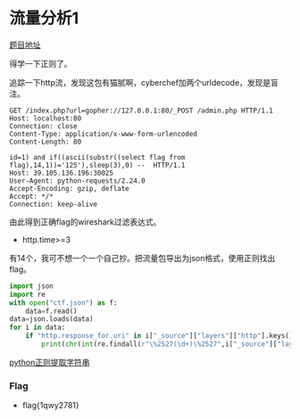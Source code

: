 # 流量分析1

[题目地址](https://adworld.xctf.org.cn/challenges/details?hash=e19dbf28-130a-11ed-9802-fa163e4fa66d)

得学一下正则了。

追踪一下http流，发现这包有猫腻啊，cyberchef加两个urldecode，发现是盲注。

```
GET /index.php?url=gopher://127.0.0.1:80/_POST /admin.php HTTP/1.1
Host: localhost:80
Connection: close
Content-Type: application/x-www-form-urlencoded
Content-Length: 80

id=1) and if((ascii(substr((select flag from flag),14,1))='125'),sleep(3),0) --  HTTP/1.1
Host: 39.105.136.196:30025
User-Agent: python-requests/2.24.0
Accept-Encoding: gzip, deflate
Accept: */*
Connection: keep-alive
```

由此得到正确flag的wireshark过滤表达式。

- http.time>=3

有14个，我可不想一个一个自己抄。把流量包导出为json格式，使用正则找出flag。

```python
import json
import re
with open("ctf.json") as f:
    data=f.read()
data=json.loads(data)
for i in data:
    if "http.response_for.uri" in i["_source"]["layers"]["http"].keys():
        print(chr(int(re.findall(r"\%2527(\d+)\%2527",i["_source"]["layers"]["http"]["http.response_for.uri"])[0])),end='')
```

[python正则提取字符串](https://blog.csdn.net/liao392781/article/details/80181088)

### Flag
- flag{1qwy2781}